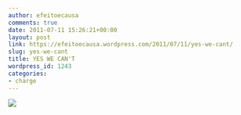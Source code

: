```yaml
---
author: efeitoecausa
comments: true
date: 2011-07-11 15:26:21+00:00
layout: post
link: https://efeitoecausa.wordpress.com/2011/07/11/yes-we-cant/
slug: yes-we-cant
title: YES WE CAN'T
wordpress_id: 1243
categories:
- charge
---
```


[![](http://efeitoecausa.files.wordpress.com/2011/07/obama-yes-we-cant.jpg)](http://efeitoecausa.files.wordpress.com/2011/07/obama-yes-we-cant.jpg)
